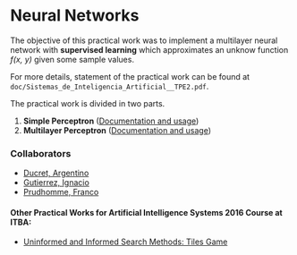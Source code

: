 # Neural Networks

The objective of this practical work was to implement a multilayer neural network with **supervised learning** which approximates an unknow function *f(x, y)* given some sample values.

For more details, statement of the practical work can be found at `doc/Sistemas_de_Inteligencia_Artificial__TPE2.pdf`.

The practical work is divided in two parts.

1. **Simple Perceptron** ([Documentation and usage](https://github.com/francoprud/ai-systems-neural-networks/tree/master/src/simple-perceptron))
2. **Multilayer Perceptron** ([Documentation and usage](https://github.com/francoprud/ai-systems-neural-networks/tree/master/src/multilayer-perceptron))

### Collaborators

- [Ducret, Argentino](https://github.com/aducret)
- [Gutierrez, Ignacio](https://github.com/goodengineer)
- [Prudhomme, Franco](https://github.com/francoprud)

#### Other Practical Works for Artificial Intelligence Systems 2016 Course at ITBA:

- [Uninformed and Informed Search Methods: Tiles Game](https://github.com/goodengineer/ai-systems-tiles)
